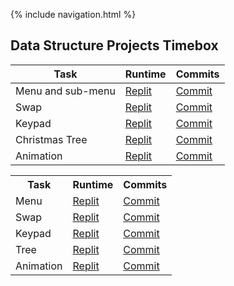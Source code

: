{% include navigation.html %}

## Data Structure Projects Timebox
| Task | Runtime | Commits | 
| --- | --- | --- |
| Menu and sub-menu | [Replit](https://replit.com/@kiannp44/Menu?v=1) | [Commit](https://github.com/kiannp44/kianpcsp/commit/77ba143c1171dc7ab37c71b1ad98674093ecf90a) |
| Swap | [Replit](https://replit.com/@kiannp44/Swap?v=1) | [Commit](https://github.com/kiannp44/kianpcsp/commit/bfdec741688ec8c8234029014ddf67206bfd00e3) |
| Keypad | [Replit](https://replit.com/@kiannp44/Keypad?v=1) | [Commit](https://github.com/kiannp44/kianpcsp/commit/eed83cba75dfbbf43d7ff4730df8d69dadbee3a5) |
| Christmas Tree | [Replit](https://replit.com/@kiannp44/Christmas-Tree?v=1) | [Commit](https://github.com/kiannp44/kianpcsp/commit/7d203c69bfd2a6c613017a991ce6505bd512a233) |
| Animation | [Replit](https://replit.com/@kiannp44/Boat-Animation?v=1) | [Commit](https://github.com/kiannp44/kianpcsp/commit/1ffc8246f5c2525419600d81f8158dbaf2b21372)

<table>
   <tr>
    <th>Task</th>
    <th>Runtime</th>
    <th>Commits</th>
   </tr>

 <tr>
    <td>Menu</td>
    <td><a href="https://replit.com/@kiannp44/Menu?v=1"> Replit</a></td>
    <td><a href="https://github.com/kiannp44/kianpcsp/commit/77ba143c1171dc7ab37c71b1ad98674093ecf90a">Commit</a></td>
   </tr>

<tr>
    <td>Swap</td>
    <td><a href="https://replit.com/@kiannp44/Swap?v=1"> Replit</a></td>
    <td><a href="https://github.com/kiannp44/kianpcsp/commit/bfdec741688ec8c8234029014ddf67206bfd00e3">Commit</a></td>
   </tr>

<tr>
    <td>Keypad</td>
    <td><a href="https://replit.com/@kiannp44/Keypad?v=1"> Replit</a></td>
    <td><a href="https://github.com/kiannp44/kianpcsp/commit/eed83cba75dfbbf43d7ff4730df8d69dadbee3a5">Commit</a></td>
   </tr>

<tr>
    <td>Tree</td>
    <td><a href="https://replit.com/@kiannp44/Christmas-Tree?v=1"> Replit</a></td>
    <td><a href="https://github.com/kiannp44/kianpcsp/commit/7d203c69bfd2a6c613017a991ce6505bd512a233">Commit</a></td>
   </tr>

<tr>
    <td>Animation</td>
    <td><a href="https://replit.com/@kiannp44/Boat-Animation?v=1"> Replit</a></td>
    <td><a href="https://github.com/kiannp44/kianpcsp/commit/1ffc8246f5c2525419600d81f8158dbaf2b21372">Commit</a></td>
   </tr>
</table>
